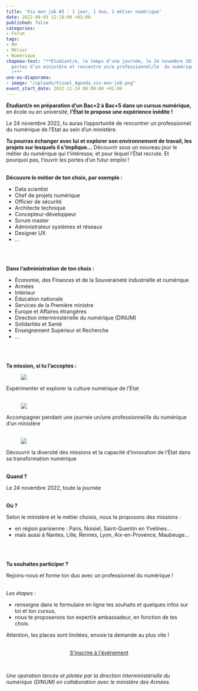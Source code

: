 ```yaml
---
title: 'Vis mon job #3 : 1 jour, 1 duo, 1 métier numérique'
date: 2022-08-03 12:18:00 +02:00
published: false
categories:
- Forum
tags:
- RH
- Métier
- Numérique
chapeau-text: "**Étudiant/e, le temps d’une journée, le 24 novembre 2022, pousse les
  portes d’un ministère et rencontre un/e professionnel/le  du numérique de l’État
  !**"
une-ou-diaporama:
- image: "/uploads/Visuel_Agenda_vis-mon-job.png"
event_start_date: 2022-11-24 08:00:00 +01:00
---
```


**Étudiant/e en préparation d’un Bac\+2 à Bac\+5 dans un cursus numérique,** en école ou en université, **l’État te propose une expérience inédite !**

Le 24 novembre 2022, tu auras l’opportunité de rencontrer un professionnel du numérique de l’Etat au sein d’un ministère.

**Tu pourras échanger avec lui et explorer son environnement de travail, les projets sur lesquels il s’implique…** Découvrir sous un nouveau jour le métier du numérique qui t’intéresse, et pour lequel l’État recrute. Et pourquoi pas, t’ouvrir les portes d’un futur emploi !
<br>
<br>

**Découvre le métier de ton choix, par exemple :**

* Data scientist
* Chef de projets numérique
* Officier de sécurité
* Architecte technique
* Concepteur-développeur
* Scrum master
* Administrateur systèmes et réseaux
* Designer UX
* ...
<br>
<br>

**Dans l’administration de ton choix :**

* Économie, des Finances et de la Souveraineté industrielle et numérique
* Armées
* Intérieur
* Éducation nationale
* Services de la Première ministre
* Europe et Affaires étrangères
* Direction interministérielle du numérique (DINUM)
* Solidarités et Santé
* Enseignement Supérieur et Recherche
* …
<br>
<br>

**Ta mission, si tu l’acceptes :**

<figure class='image-left' style='width: 7%;'><img src="/uploads/IMAGE1.png"/></figure>Expérimenter et explorer la culture numérique de l’État
<br>
<br>

<figure class='image-left' style='width: 7%;'><img src="/uploads/IMAGE2-5704c3.png"/></figure>Accompagner pendant une journée un/une professionnel/le du numérique d’un ministère
<br>
<br>

<figure class='image-left' style='width: 7%;'><img src="/uploads/IMAGE3.png"/></figure>Découvrir la diversité des missions et la capacité d’innovation de l’État dans sa transformation numérique
<br>
<br>

**Quand ?**

Le 24 novembre 2022, toute la journée
<br>
<br>


**Où ?**

Selon le ministère et le métier choisis, nous te proposons des missions :

* en région parisienne : Paris, Noisiel, Saint-Quentin en Yvelines…
* mais aussi à Nantes, Lille, Rennes, Lyon, Aix-en-Provence, Maubeuge…
<br>
<br>

**Tu souhaites participer ?**

Rejoins-nous et forme ton duo avec un professionnel du numérique !
<br>
<br>

*Les étapes :*

* renseigne dans le formulaire en ligne tes souhaits et quelques infos sur toi et ton cursus,
* nous te proposerons ton expert/e ambassadeur, en fonction de tes choix.

Attention, les places sont limitées, envoie ta demande au plus vite !
<br>
<br>


<p align="center"><a href="https://sgmap.sphinxdeclic.com/d/s/wnvr8p" class="button">S'inscrire à l'événement</a></p>

<br>

*Une opération lancée et pilotée par la direction interministérielle du numérique (DINUM) en collaboration avec le ministère des Armées.*